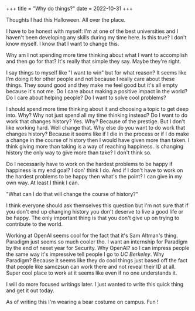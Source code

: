 +++
title = "Why do things?"
date = 2022-10-31
+++

Thoughts I had this Halloween. All over the place.

I have to be honest with myself: I'm at one of the best universities and I haven't been developing any skills during my time here. Is this true? I don't know myself. I know that I want to change this. 

Why am I not spending more time thinking about what I want to accomplish and then go for that? It's really that simple they say. Maybe they're right.  

I say things to myself like "I want to win" but for what reason? It seems like I'm doing it for other people and not because I really care about these things. They sound good and they make me feel good but it's all empty because it's not me. Do I care about making a positive impact in the world? Do I care about helping people? Do I want to solve cool problems? 

I should spend more time thinking about it and choosing a topic to get deep into. Why? Why not just spend all my time thinking instead? Do I want to do work that changes history? Yes. Why? Because of the prestige. But I don't like working hard. Well change that. Why else do you want to do work that changes history? Because it seems like if I die in the process or if I do make a change in the course of history then I would have given more than taken. I think giving more than taking is a way of reaching happiness. Is changing history the only way to give more than take? I don't think so. 

Do I necessarily have to work on the hardest problems to be happy if happiness is my end goal? I don' think I do. And if I don't have to work on the hardest problems to be happy then what's the point? I can give in my own way. At least I think I can. 

"What can I do that will change the course of history?"

I think everyone should ask themselves this question but I'm not sure that if you don't end up changing history you don't deserve to live a good life or be happy. The only important thing is that you don't give up on trying to contribute to the world. 

Working at OpenAI seems cool for the fact that it's Sam Altman's thing. Paradigm just seems so much cooler tho. I want an internship for Paradigm by the end of nexet year for Security. Why OpenAI? so I can impress people the same way it's impressive tell people I go to <i>UC Berkeley</i>. Why Paradigm? Because it seems like they do cool things just based off the fact that people like samczsun can work there and not reveal their ID at all. Super cool place to work at it seems like even if no one understands it. 

I will do more focused writings later. I just wanted to write this quick thing and get it out today. 

As of writing this I'm wearing a bear costume on campus. Fun !